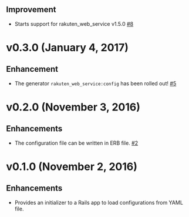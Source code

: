 ## Improvement

* Starts support for rakuten_web_service v1.5.0 [#8](https://github.com/satoryu/rakuten_web_service-rails/pull/5)

# v0.3.0 (January 4, 2017)

## Enhancement

* The generator `rakuten_web_service:config` has been rolled out! [#5](https://github.com/satoryu/rakuten_web_service-rails/pull/5)

# v0.2.0 (November 3, 2016)

## Enhancements

* The configuration file can be written in ERB file. [#2](https://github.com/satoryu/rakuten_web_service-rails/pull/2)


# v0.1.0 (November 2, 2016)

## Enhancements

* Provides an initializer to a Rails app to load configurations from YAML file.

